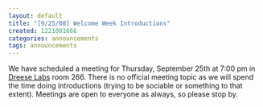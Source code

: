 ```yaml
---
layout: default
title: "[9/25/08] Welcome Week Introductions"
created: 1221001666
categories: announcements
tags: announcements
---
```

We have scheduled a meeting for Thursday, September 25th at 7:00 pm in [Dreese Labs](http://www.osu.edu/map/building.php?building=279) room 266\. There is no official meeting topic as we will spend the time doing introductions (trying to be sociable or something to that extent). Meetings are open to everyone as always, so please stop by.
